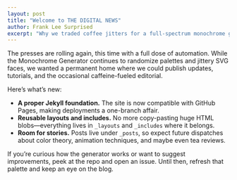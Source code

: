 ```yaml
---
layout: post
title: "Welcome to THE DIGITAL NEWS"
author: Frank Lee Surprised
excerpt: "Why we traded coffee jitters for a full-spectrum monochrome generator."
---
```


The presses are rolling again, this time with a full dose of automation. While the Monochrome Generator continues to randomize palettes and jittery SVG faces, we wanted a permanent home where we could publish updates, tutorials, and the occasional caffeine-fueled editorial.

Here’s what’s new:

- **A proper Jekyll foundation.** The site is now compatible with GitHub Pages, making deployments a one-branch affair.
- **Reusable layouts and includes.** No more copy-pasting huge HTML blobs—everything lives in `_layouts` and `_includes` where it belongs.
- **Room for stories.** Posts live under `_posts`, so expect future dispatches about color theory, animation techniques, and maybe even tea reviews.

If you’re curious how the generator works or want to suggest improvements, peek at the repo and open an issue. Until then, refresh that palette and keep an eye on the blog.
